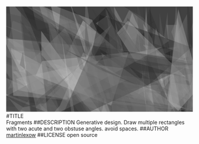 ![image](screenshot.png)  
#TITLE  
Fragments
##DESCRIPTION 
Generative design. Draw multiple rectangles with two acute and two obstuse angles. avoid spaces.
##AUTHOR  
[martinlexow](https://github.com/martinlexow)
##LICENSE
open source

